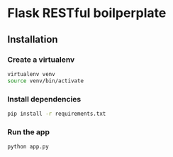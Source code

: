 # Flask RESTful boilperplate

## Installation

### Create a virtualenv

```bash
virtualenv venv
source venv/bin/activate
```

### Install dependencies

```bash
pip install -r requirements.txt
```

### Run the app

```bash
python app.py
```